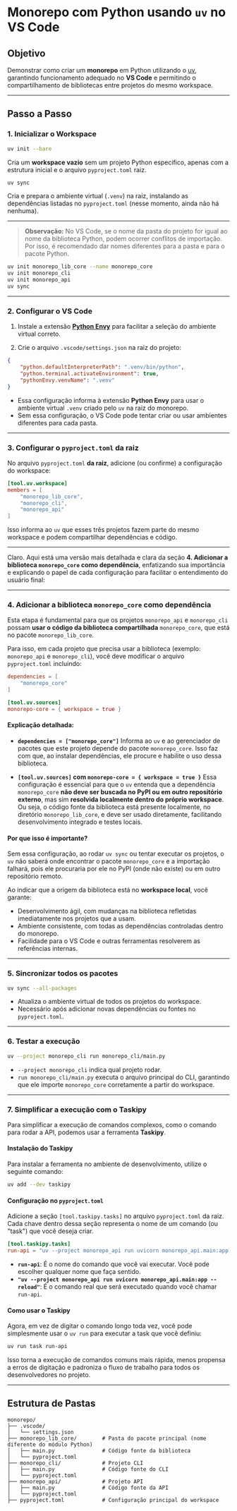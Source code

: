 # Monorepo com Python usando `uv` no VS Code

## Objetivo

Demonstrar como criar um **monorepo** em Python utilizando o [uv](https://github.com/astral-sh/uv), garantindo funcionamento adequado no **VS Code** e permitindo o compartilhamento de bibliotecas entre projetos do mesmo workspace.

---

## Passo a Passo

### 1. Inicializar o Workspace

```bash
uv init --bare
```

Cria um **workspace vazio** sem um projeto Python específico, apenas com a estrutura inicial e o arquivo `pyproject.toml` raiz.

```bash
uv sync
```

Cria e prepara o ambiente virtual (`.venv`) na raiz, instalando as dependências listadas no `pyproject.toml` (nesse momento, ainda não há nenhuma).

---

> **Observação:** No VS Code, se o nome da pasta do projeto for igual ao nome da biblioteca Python, podem ocorrer conflitos de importação.
> Por isso, é recomendado dar nomes diferentes para a pasta e para o pacote Python.

```bash
uv init monorepo_lib_core --name monorepo_core
uv init monorepo_cli
uv init monorepo_api
uv sync
```

---

### 2. Configurar o VS Code

1. Instale a extensão [**Python Envy**](https://marketplace.visualstudio.com/items?itemName=teticio.python-envy) para facilitar a seleção do ambiente virtual correto.

2. Crie o arquivo `.vscode/settings.json` na raiz do projeto:

```json
{
    "python.defaultInterpreterPath": ".venv/bin/python",
    "python.terminal.activateEnvironment": true,
    "pythonEnvy.venvName": ".venv"
}
```

* Essa configuração informa à extensão **Python Envy** para usar o ambiente virtual `.venv` criado pelo `uv` na raiz do monorepo.
* Sem essa configuração, o VS Code pode tentar criar ou usar ambientes diferentes para cada pasta.

---

### 3. Configurar o `pyproject.toml` da raiz

No arquivo `pyproject.toml` **da raiz**, adicione (ou confirme) a configuração do workspace:

```toml
[tool.uv.workspace]
members = [
    "monorepo_lib_core",
    "monorepo_cli",
    "monorepo_api"
]
```

Isso informa ao `uv` que esses três projetos fazem parte do mesmo workspace e podem compartilhar dependências e código.

---

Claro. Aqui está uma versão mais detalhada e clara da seção **4. Adicionar a biblioteca `monorepo_core` como dependência**, enfatizando sua importância e explicando o papel de cada configuração para facilitar o entendimento do usuário final:

---

### 4. Adicionar a biblioteca `monorepo_core` como dependência

Esta etapa é fundamental para que os projetos `monorepo_api` e `monorepo_cli` possam **usar o código da biblioteca compartilhada** `monorepo_core`, que está no pacote `monorepo_lib_core`.

Para isso, em cada projeto que precisa usar a biblioteca (exemplo: `monorepo_api` e `monorepo_cli`), você deve modificar o arquivo `pyproject.toml` incluindo:

```toml
dependencies = [
    "monorepo_core"
]

[tool.uv.sources]
monorepo-core = { workspace = true }
```

#### Explicação detalhada:

* **`dependencies = ["monorepo_core"]`**
  Informa ao `uv` e ao gerenciador de pacotes que este projeto depende do pacote `monorepo_core`. Isso faz com que, ao instalar dependências, ele procure e habilite o uso dessa biblioteca.

* **`[tool.uv.sources]` com `monorepo-core = { workspace = true }`**
  Essa configuração é essencial para que o `uv` entenda que a dependência `monorepo_core` **não deve ser buscada no PyPI ou em outro repositório externo**, mas sim **resolvida localmente dentro do próprio workspace**.
  Ou seja, o código fonte da biblioteca está presente localmente, no diretório `monorepo_lib_core`, e deve ser usado diretamente, facilitando desenvolvimento integrado e testes locais.

#### Por que isso é importante?

Sem essa configuração, ao rodar `uv sync` ou tentar executar os projetos, o `uv` não saberá onde encontrar o pacote `monorepo_core` e a importação falhará, pois ele procuraria por ele no PyPI (onde não existe) ou em outro repositório remoto.

Ao indicar que a origem da biblioteca está no **workspace local**, você garante:

* Desenvolvimento ágil, com mudanças na biblioteca refletidas imediatamente nos projetos que a usam.
* Ambiente consistente, com todas as dependências controladas dentro do monorepo.
* Facilidade para o VS Code e outras ferramentas resolverem as referências internas.

---

### 5. Sincronizar todos os pacotes

```bash
uv sync --all-packages
```

* Atualiza o ambiente virtual de todos os projetos do workspace.
* Necessário após adicionar novas dependências ou fontes no `pyproject.toml`.

---

### 6. Testar a execução

```bash
uv --project monorepo_cli run monorepo_cli/main.py
```

* `--project monorepo_cli` indica qual projeto rodar.
* `run monorepo_cli/main.py` executa o arquivo principal do CLI, garantindo que ele importe `monorepo_core` corretamente a partir do workspace.

---

### 7. Simplificar a execução com o Taskipy

Para simplificar a execução de comandos complexos, como o comando para rodar a API, podemos usar a ferramenta **Taskipy**.

#### Instalação do Taskipy

Para instalar a ferramenta no ambiente de desenvolvimento, utilize o seguinte comando:

```bash
uv add --dev taskipy
```

#### Configuração no `pyproject.toml`

Adicione a seção `[tool.taskipy.tasks]` no arquivo `pyproject.toml` da raiz. Cada chave dentro dessa seção representa o nome de um comando (ou "task") que você deseja criar.

```toml
[tool.taskipy.tasks]
run-api = "uv --project monorepo_api run uvicorn monorepo_api.main:app --reload"
```

  * **`run-api`**: É o nome do comando que você vai executar. Você pode escolher qualquer nome que faça sentido.
  * **`"uv --project monorepo_api run uvicorn monorepo_api.main:app --reload"`**: É o comando real que será executado quando você chamar `run-api`.

#### Como usar o Taskipy

Agora, em vez de digitar o comando longo toda vez, você pode simplesmente usar o `uv run` para executar a task que você definiu:

```bash
uv run task run-api
```

Isso torna a execução de comandos comuns mais rápida, menos propensa a erros de digitação e padroniza o fluxo de trabalho para todos os desenvolvedores no projeto.

-----

## Estrutura de Pastas

```plaintext
monorepo/
├── .vscode/
│   └── settings.json
├── monorepo_lib_core/        # Pasta do pacote principal (nome diferente do módulo Python)
│   ├── main.py               # Código fonte da biblioteca
│   └── pyproject.toml
├── monorepo_cli/             # Projeto CLI
│   ├── main.py               # Código fonte do CLI
│   └── pyproject.toml
├── monorepo_api/             # Projeto API
│   ├── main.py               # Código fonte da API
│   └── pyproject.toml
├── pyproject.toml            # Configuração principal do workspace
```
